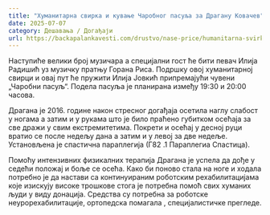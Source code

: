 ```yaml
---
title: "Хуманитарна свирка и кување Чаробног пасуља за Драгану Ковачев"
date: 2025-07-07
category: Дешавања / Догађаји
url: https://backapalankavesti.com/drustvo/nase-price/humanitarna-svirka-i-kuvanje-carobnog-pasulja-za-draganu-kovacev/
---
```


Наступиће велики број музичара а специјални гост ће бити певач Илија Радишић уз музичку пратњу Горана Риса. Подршку овој хуманитарној свирци и овај пут ће пружити Илија Јовкић припремајући чувени „Чаробни пасуљ“. Подела пасуља је планирана између 19:30 и 20:00 часова.

Драгана је 2016. године након стресног догађаја осетила наглу слабост у ногама а затим и у рукама што је било праћено губитком осећаја за све дражи у свим екстремитетима. Покрети и осећај у десној руци вратио се после недељу дана а затим и у левој за две недеље. Установљена је спастична параплегија (Г82 .1 Параплегиа Спастица).

Помоћу интензивних физикалних терапија Драгана је успела да дође у седећи положај и боље се осећа. Како би поново стала на ноге и ходала потребно је да настави са континуираним роботским рехабилитацијама које изискују високе трошкове стога је потребна помоћ свих хуманих људи у виду донација. Средства су потребна за роботске неурорехабилитације, ортопедска помагала , специјалистичке прегледе.
